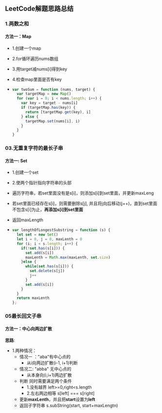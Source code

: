 ## LeetCode解题思路总结
### 1.两数之和

#### 方法一：Map

- 1.创建一个map

- 2.for循环遍历nums数组

- 3.用target减nums[i]得到key

- 4.检查map里面是否有key

- ~~~javascript
  var twoSum = function (nums, target) {
    var targetMap = new Map()
    for (var i = 0; i < nums.length; i++) {
      var key = target - nums[i]
      if (targetMap.has(key)) {
        return [targetMap.get(key), i]
      } else {
        targetMap.set(nums[i], i)
      }
    }
  }
  ~~~

### 03.无重复字符的最长子串

#### 方法一: Set

- 1.创建一个set

- 2.使两个指针指向字符串的头部

- 遍历字符串，若set里面没有是s[i]，则添加s[i]到set里面，并更新maxLeng

- 若set里面已经存在s[i]，则需要删除s[j], 并且将j向后移动(j++)，直到set里面不包含s[i]为止，**再添加s[i]到set里面**

- 返回maxLength

- ~~~javascript
  var lengthOfLongestSubstring = function (s) {
    let set = new Set()
    let i = 0, j = 0, maxLenth = 0
    for (i; i < s.length; i++) {
      if(!set.has(s[i])) {
        set.add(s[i])
        maxLenth = Math.max(maxLenth, set.size)
      }else {
        while(set.has(s[i])) {
          set.delete(s[j])
          j++
        }
        set.add(s[i])
      }
    }
    return maxLenth
  };
  ~~~

### 05最长回文子串

#### 方法一：中心向两边扩散

**思路**: 

- 1.两种情况：
  - 情况一 ："aba"有中心点的
    - 从i向两边扩散(i-1, i+1)判断
  - 情况二: "abba" 无中心点的
    - 从本身向(i,i+1)两边扩散
  - 判断 同时需要满足两个条件
    - 1.没有越界 left>=0,right<s.length
    - 2.左右两边相等 s[left] === s[right]
  - 更新**maxLenth**，并且把**start**设置为**left**
  - 返回子字符串 s.subString(start, start+maxLengtn)


